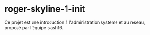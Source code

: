 # roger-skyline-1-init
Ce projet est une introduction à l'administration système et au réseau, proposé par l'équipe slash16.
